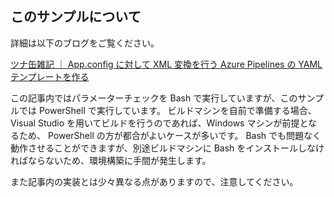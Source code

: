 ## このサンプルについて
詳細は以下のブログをご覧ください。

[ツナ缶雑記 ｜ App.config に対して XML 変換を行う Azure Pipelines の YAML テンプレートを作る](https://tsuna-can.hateblo.jp/entry/2020/04/22/190243)

この記事内ではパラメーターチェックを Bash で実行していますが、このサンプルでは PowerShell で実行しています。
ビルドマシンを自前で準備する場合、 Visual Studio を用いてビルドを行うのであれば、Windows マシンが前提となるため、 PowerShell の方が都合がよいケースが多いです。
Bash でも問題なく動作させることができますが、別途ビルドマシンに Bash をインストールしなければならないため、環境構築に手間が発生します。

また記事内の実装とは少々異なる点がありますので、注意してください。
